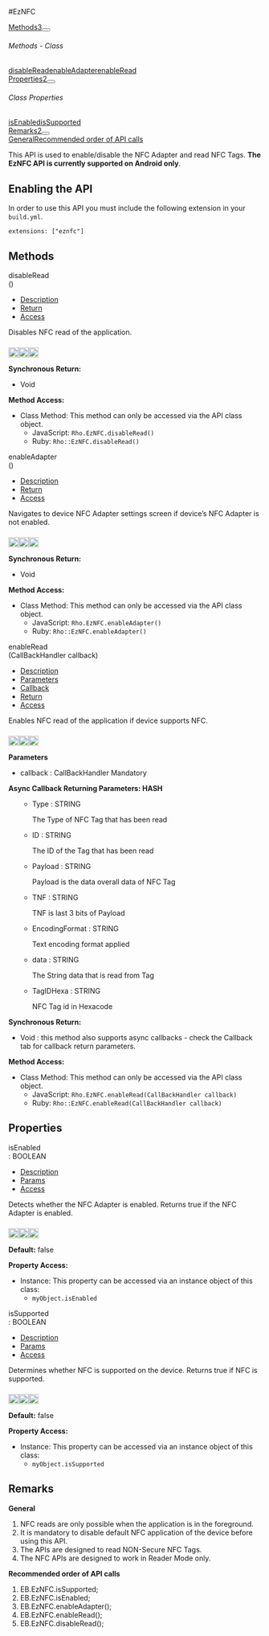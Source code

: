 #EzNFC
<div class="btn-group"><a href="#Methods" class="btn btn-outline-secondary">Methods<span class="badge badge-secondary ml-3">3</span></a><button type="button" class="btn btn-outline-secondary dropdown-toggle dropdown-toggle-split" id="dropdownMenuReference" data-toggle="dropdown" aria-haspopup="true" aria-expanded="false" data-reference="parent"></button><div class="dropdown-menu" style="max-height: 500px;overflow: auto;"><h6 class="dropdown-header">Methods - Class</h6>
<a href="#mdisableRead" data-target="cMethoddisableRead" class="dropdown-item">disableRead</a><a href="#menableAdapter" data-target="cMethodenableAdapter" class="dropdown-item">enableAdapter</a><a href="#menableRead" data-target="cMethodenableRead" class="dropdown-item">enableRead</a></div></div><div class="btn-group"><a href="#Properties" class="btn btn-outline-secondary">Properties<span class="badge badge-secondary ml-3">2</span></a><button type="button" class="btn btn-outline-secondary dropdown-toggle dropdown-toggle-split" id="dropdownMenuReference" data-toggle="dropdown" aria-haspopup="true" aria-expanded="false" data-reference="parent"></button><div class="dropdown-menu" style="max-height: 500px;overflow: auto;"><h6 class="dropdown-header">Class Properties</h6>
<a href="#pisEnabled" data-target="cPropertyisEnabled" class="dropdown-item">isEnabled</a><a href="#pisSupported" data-target="cPropertyisSupported" class="dropdown-item">isSupported</a></div></div><div class="btn-group"><a href="#Remarks" class="btn btn-outline-secondary">Remarks<span class="badge badge-secondary ml-3">2</span></a><button type="button" class="btn btn-outline-secondary dropdown-toggle dropdown-toggle-split" id="dropdownMenuReference" data-toggle="dropdown" aria-haspopup="true" aria-expanded="false" data-reference="parent"></button><div class="dropdown-menu" style="max-height: 500px;overflow: auto;"><a href="#r0" data-target="rRemark0" class="dropdown-item">General</a><a href="#r1" data-target="rRemark1" class="dropdown-item">Recommended order of API calls</a></div></div><div id="apibody" class="mt-3">
<p>This API is used to enable/disable the NFC Adapter and read NFC Tags. <strong>The EzNFC API is currently supported on Android only</strong>.</p>
<h2>Enabling the API</h2>

<p>In order to use this API you must include the following extension in your <code>build.yml</code>.</p>

<pre><code>extensions: ["eznfc"]
</code></pre>


<a name='Methods'></a>
<h2>Methods</h2>

<div class="accordion" id="accordion"><a name ='mdisableRead'/><div class=' method  js ruby android' id='mdisableRead'><div class="signature d-flex"><div class="name">disableRead</div><div class='parameters'>()</div></div><ul class="nav nav-tabs"><li class='nav-item'><a class="nav-link active" href="#mdisableRead1" data-toggle="tab">Description</a></li><li  class='nav-item'><a class="nav-link" href="#mdisableRead4" data-toggle="tab">Return</a></li><li  class='nav-item'><a class="nav-link" href="#mdisableRead6" data-toggle="tab">Access</a></li></ul><div class='tab-content border border-top-0 mb-3 p-3' id='tc-disableRead'><div class="tab-pane fade active show" id="mdisableRead1"><p>Disables NFC read of the application.</p>
<p><div><p><img src="/img/js.png" style="width: 20px;padding-top: 8px" rel="tooltip" title="JavaScript"><img src="/img/ruby.png" style="width: 20px;padding-top: 8px" rel="tooltip" title="Ruby"><img src="/img/android.png" style="width: 20px;padding-top: 8px" rel="tooltip" title="Android"></p></div></p></div><div class="tab-pane fade" id="mdisableRead2"></div><div class="tab-pane fade" id="mdisableRead3"></div><div class="tab-pane fade" id="mdisableRead4"><div><p><strong>Synchronous Return:</strong></p><ul><li>Void</li></ul></div></div><div class="tab-pane fade" id="mdisableRead6"><div><p><strong>Method Access:</strong></p><ul><li><i class="icon-book"></i>Class Method: This method can only be accessed via the API class object. <ul><li>JavaScript: <code>Rho.EzNFC.disableRead()</code> </li><li>Ruby: <code>Rho::EzNFC.disableRead()</code></li></ul></li></ul></div></div></div>  </div><a name ='menableAdapter'/><div class=' method  js ruby android' id='menableAdapter'><div class="signature d-flex"><div class="name">enableAdapter</div><div class='parameters'>()</div></div><ul class="nav nav-tabs"><li class='nav-item'><a class="nav-link active" href="#menableAdapter1" data-toggle="tab">Description</a></li><li  class='nav-item'><a class="nav-link" href="#menableAdapter4" data-toggle="tab">Return</a></li><li  class='nav-item'><a class="nav-link" href="#menableAdapter6" data-toggle="tab">Access</a></li></ul><div class='tab-content border border-top-0 mb-3 p-3' id='tc-enableAdapter'><div class="tab-pane fade active show" id="menableAdapter1"><p>Navigates to device NFC Adapter settings screen if device&rsquo;s NFC Adapter is not enabled.</p>
<p><div><p><img src="/img/js.png" style="width: 20px;padding-top: 8px" rel="tooltip" title="JavaScript"><img src="/img/ruby.png" style="width: 20px;padding-top: 8px" rel="tooltip" title="Ruby"><img src="/img/android.png" style="width: 20px;padding-top: 8px" rel="tooltip" title="Android"></p></div></p></div><div class="tab-pane fade" id="menableAdapter2"></div><div class="tab-pane fade" id="menableAdapter3"></div><div class="tab-pane fade" id="menableAdapter4"><div><p><strong>Synchronous Return:</strong></p><ul><li>Void</li></ul></div></div><div class="tab-pane fade" id="menableAdapter6"><div><p><strong>Method Access:</strong></p><ul><li><i class="icon-book"></i>Class Method: This method can only be accessed via the API class object. <ul><li>JavaScript: <code>Rho.EzNFC.enableAdapter()</code> </li><li>Ruby: <code>Rho::EzNFC.enableAdapter()</code></li></ul></li></ul></div></div></div>  </div><a name ='menableRead'/><div class=' method  js ruby android' id='menableRead'><div class="signature d-flex"><div class="name">enableRead</div><div class='parameters'>(<span class='text-info'>CallBackHandler</span> callback)</div></div><ul class="nav nav-tabs"><li class='nav-item'><a class="nav-link active" href="#menableRead1" data-toggle="tab">Description</a></li><li  class='nav-item'><a class="nav-link" href="#menableRead2" data-toggle="tab">Parameters</a></li><li  class='nav-item'><a class="nav-link" href="#menableRead3" data-toggle="tab">Callback</a></li><li  class='nav-item'><a class="nav-link" href="#menableRead4" data-toggle="tab">Return</a></li><li  class='nav-item'><a class="nav-link" href="#menableRead6" data-toggle="tab">Access</a></li></ul><div class='tab-content border border-top-0 mb-3 p-3' id='tc-enableRead'><div class="tab-pane fade active show" id="menableRead1"><p>Enables NFC read of the application if device supports NFC.</p>
<p><div><p><img src="/img/js.png" style="width: 20px;padding-top: 8px" rel="tooltip" title="JavaScript"><img src="/img/ruby.png" style="width: 20px;padding-top: 8px" rel="tooltip" title="Ruby"><img src="/img/android.png" style="width: 20px;padding-top: 8px" rel="tooltip" title="Android"></p></div></p></div><div class="tab-pane fade" id="menableRead2"><div><p><strong>Parameters</strong></p><ul><li>callback : <span class='text-info'>CallBackHandler</span> <span class='badge badge-warning'>Mandatory</span> </li></ul></div></div><div class="tab-pane fade" id="menableRead3"><div><p><strong>Async Callback Returning Parameters: <span class='text-info'>HASH</span></strong></p><ul><ul><li>Type : <span class='text-info'>STRING</span><p><p>The Type of NFC Tag that has been read</p>
 </p></li><li>ID : <span class='text-info'>STRING</span><p><p>The ID of the Tag that has been read</p>
 </p></li><li>Payload : <span class='text-info'>STRING</span><p><p>Payload is the data overall data of NFC Tag</p>
 </p></li><li>TNF : <span class='text-info'>STRING</span><p><p>TNF is last 3 bits of Payload</p>
 </p></li><li>EncodingFormat  : <span class='text-info'>STRING</span><p><p>Text encoding format applied</p>
 </p></li><li>data : <span class='text-info'>STRING</span><p><p>The String data that is read from Tag</p>
 </p></li><li>TagIDHexa : <span class='text-info'>STRING</span><p><p>NFC Tag id in Hexacode</p>
 </p></li></ul></ul></div></div><div class="tab-pane fade" id="menableRead4"><div><p><strong>Synchronous Return:</strong></p><ul><li>Void : this method also supports async callbacks - check the Callback tab for callback return parameters.</li></ul></div></div><div class="tab-pane fade" id="menableRead6"><div><p><strong>Method Access:</strong></p><ul><li><i class="icon-book"></i>Class Method: This method can only be accessed via the API class object. <ul><li>JavaScript: <code>Rho.EzNFC.enableRead(<span class='text-info'>CallBackHandler</span> callback)</code> </li><li>Ruby: <code>Rho::EzNFC.enableRead(<span class='text-info'>CallBackHandler</span> callback)</code></li></ul></li></ul></div></div></div>  </div></div>
<a name='Properties'></a>
<h2>Properties</h2>

<a name='pisEnabled'></a><div class=' method  js ruby android' id='pisEnabled'><div class="signature d-flex"><div class="name">isEnabled</div><div class='return-values'> : <span class='text-info'>BOOLEAN</span>  </div></div><ul class="nav nav-tabs"><li class='nav-item'><a class="nav-link active" href="#pisEnabled1" data-toggle="tab">Description</a></li><li  class='nav-item'><a  class="nav-link" href="#pisEnabled2" data-toggle="tab">Params</a></li><li class='nav-item'><a class="nav-link" href="#pisEnabled6" data-toggle="tab">Access</a></li></ul><div class='tab-content border border-top-0 p-3 mb-3' id='tc-isEnabled'><div class="tab-pane fade active show" id="pisEnabled1"><p>Detects whether the NFC Adapter is enabled. Returns true if the NFC Adapter is enabled.</p>
<p><div><p><img src="/img/js.png" style="width: 20px;padding-top: 8px" rel="tooltip" title="JavaScript"><img src="/img/ruby.png" style="width: 20px;padding-top: 8px" rel="tooltip" title="Ruby"><img src="/img/android.png" style="width: 20px;padding-top: 8px" rel="tooltip" title="Android"> </p></div></p></div><div class="tab-pane fade" id="pisEnabled2"><p><strong>Default:</strong> false</p></div><div class="tab-pane fade" id="pisEnabled5"></div><div class="tab-pane fade" id="pisEnabled6"><div><p><strong>Property Access:</strong></p><ul><li><i class="icon-file"></i>Instance: This property can be accessed via an instance object of this class: <ul><li><code>myObject.isEnabled</code></li></ul></li></ul></div></div></div>  </div><a name='pisSupported'></a><div class=' method  js ruby android' id='pisSupported'><div class="signature d-flex"><div class="name">isSupported</div><div class='return-values'> : <span class='text-info'>BOOLEAN</span>  </div></div><ul class="nav nav-tabs"><li class='nav-item'><a class="nav-link active" href="#pisSupported1" data-toggle="tab">Description</a></li><li  class='nav-item'><a  class="nav-link" href="#pisSupported2" data-toggle="tab">Params</a></li><li class='nav-item'><a class="nav-link" href="#pisSupported6" data-toggle="tab">Access</a></li></ul><div class='tab-content border border-top-0 p-3 mb-3' id='tc-isSupported'><div class="tab-pane fade active show" id="pisSupported1"><p>Determines whether NFC is supported on the device. Returns true if NFC is supported.</p>
<p><div><p><img src="/img/js.png" style="width: 20px;padding-top: 8px" rel="tooltip" title="JavaScript"><img src="/img/ruby.png" style="width: 20px;padding-top: 8px" rel="tooltip" title="Ruby"><img src="/img/android.png" style="width: 20px;padding-top: 8px" rel="tooltip" title="Android"> </p></div></p></div><div class="tab-pane fade" id="pisSupported2"><p><strong>Default:</strong> false</p></div><div class="tab-pane fade" id="pisSupported5"></div><div class="tab-pane fade" id="pisSupported6"><div><p><strong>Property Access:</strong></p><ul><li><i class="icon-file"></i>Instance: This property can be accessed via an instance object of this class: <ul><li><code>myObject.isSupported</code></li></ul></li></ul></div></div></div>  </div>
<a name='Remarks'></a>
<h2>Remarks</h2>

<a name='r0'></a><div class=' remarks' id='r0'><div class="accordion-group"><div class="accordion-heading"><span class="accordion-toggle"  href="#cRemark0"><strong>General</strong></div><div id="cRemark0" class="accordion-body">  <div class="accordion-inner"><ol>
<li>NFC reads are only possible when the application is in the foreground.</li>
<li>It is mandatory to disable default NFC application of the device before using this API.</li>
<li>The APIs are designed to read NON-Secure NFC Tags.</li>
<li>The NFC APIs are designed to work in Reader Mode only.</li>
</ol>

  </div></div></div></div><a name='r1'></a><div class=' remarks' id='r1'><div class="accordion-group"><div class="accordion-heading"><span class="accordion-toggle"  href="#cRemark1"><strong>Recommended order of API calls</strong></div><div id="cRemark1" class="accordion-body">  <div class="accordion-inner"><ol>
<li>EB.EzNFC.isSupported;</li>
<li>EB.EzNFC.isEnabled;</li>
<li>EB.EzNFC.enableAdapter();</li>
<li>EB.EzNFC.enableRead();</li>
<li>EB.EzNFC.disableRead();</li>
</ol>

  </div></div></div></div></div>